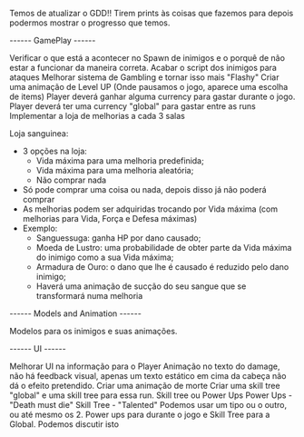 Temos de atualizar o GDD!!
Tirem prints às coisas que fazemos para depois podermos mostrar o progresso que temos.

------ GamePlay ------

Verificar o que está a acontecer no Spawn de inimigos e o porquê de não estar a funcionar da maneira correta.
Acabar o script dos inimigos para ataques
Melhorar sistema de Gambling e tornar isso mais "Flashy"
Criar uma animação de Level UP (Onde pausamos o jogo, aparece uma escolha de items)
Player deverá ganhar alguma currency para gastar durante o jogo.
Player deverá ter uma currency "global" para gastar entre as runs
Implementar a loja de melhorias a cada 3 salas

Loja sanguinea:
- 3 opções na loja:
  - Vida máxima para uma melhoria predefinida;
  - Vida máxima para uma melhoria aleatória;
  - Não comprar nada
- Só pode comprar uma coisa ou nada, depois disso já não poderá comprar
- As melhorias podem ser adquiridas trocando por Vida máxima (com melhorias para Vida, Força e Defesa máximas)
- Exemplo:
  - Sanguessuga: ganha HP por dano causado;
  - Moeda de Lustro: uma probabilidade de obter parte da Vida máxima do inimigo como a sua Vida máxima;
  - Armadura de Ouro: o dano que lhe é causado é reduzido pelo dano inimigo;
  - Haverá uma animação de sucção do seu sangue que se transformará numa melhoria


------ Models and Animation ------

Modelos para os inimigos e suas animações.


------ UI ------

Melhorar UI na informação para o Player
Animação no texto do damage, não há feedback visual, apenas um texto estático em cima da cabeça não dá o efeito pretendido.
Criar uma animação de morte
Criar uma skill tree "global" e uma skill tree para essa run. Skill tree ou Power Ups
Power Ups - "Death must die"
Skill Tree - "Talented"
Podemos usar um tipo ou o outro, ou até mesmo os 2. Power ups para durante o jogo e Skill Tree para a Global. Podemos discutir isto
